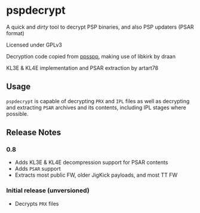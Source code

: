 # pspdecrypt
A quick and *dirty* tool to decrypt PSP binaries, and also PSP updaters (PSAR format)

Licensed under GPLv3

Decryption code copied from [ppsspp](https://github.com/hrydgard/ppsspp/), making use of libkirk by draan

KL3E & KL4E implementation and PSAR extraction by artart78

## Usage
`pspdecrypt` is capable of decrypting `PRX` and `IPL` files as well as decrypting and extracting `PSAR` archives and its contents, including IPL stages where possible.

## Release Notes
### 0.8
 * Adds KL3E & KL4E decompression support for PSAR contents
 * Adds `PSAR` support
 * Extracts most public FW, older JigKick payloads, and most TT FW
 
### Initial release (unversioned)
 * Decrypts `PRX` files
